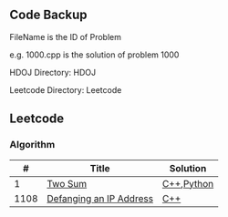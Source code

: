 ## Code Backup

FileName is the ID of Problem

e.g. 1000.cpp is the solution of problem 1000

HDOJ Directory: HDOJ

Leetcode Directory: Leetcode

## Leetcode

### Algorithm

| # | Title | Solution |
|---| ----- | -------- |
| 1 |[Two Sum](https://leetcode.com/problems/two-sum)|[C++](./Leetcode/1.cpp),[Python](./Leetcode/1.py)
|1108|[Defanging an IP Address](https://leetcode.com/problems/defanging-an-ip-address)|[C++](./Leetcode/1108.cpp)
